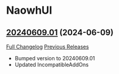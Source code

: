 # NaowhUI

## [20240609.01](https://github.com/rootkit1337tv/NaowhUI_DFS4/tree/20240609.01) (2024-06-09)
[Full Changelog](https://github.com/rootkit1337tv/NaowhUI_DFS4/compare/20240608.02...20240609.01) [Previous Releases](https://github.com/rootkit1337tv/NaowhUI_DFS4/releases)

- Bumped version to 20240609.01  
- Updated IncompatibleAddOns  

